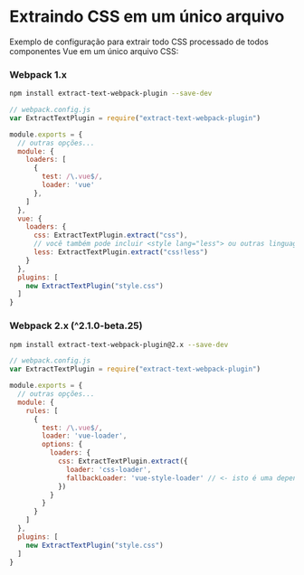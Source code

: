 # Extraindo CSS em um único arquivo

Exemplo de configuração para extrair todo CSS processado de todos componentes Vue em um único arquivo CSS:

### Webpack 1.x

```bash
npm install extract-text-webpack-plugin --save-dev
```

```js
// webpack.config.js
var ExtractTextPlugin = require("extract-text-webpack-plugin")

module.exports = {
  // outras opções...
  module: {
    loaders: [
      {
        test: /\.vue$/,
        loader: 'vue'
      },
    ]
  },
  vue: {
    loaders: {
      css: ExtractTextPlugin.extract("css"),
      // você também pode incluir <style lang="less"> ou outras linguagens
      less: ExtractTextPlugin.extract("css!less")
    }
  },
  plugins: [
    new ExtractTextPlugin("style.css")
  ]
}
```

### Webpack 2.x \(^2.1.0-beta.25\)

```bash
npm install extract-text-webpack-plugin@2.x --save-dev
```

```js
// webpack.config.js
var ExtractTextPlugin = require("extract-text-webpack-plugin")

module.exports = {
  // outras opções...
  module: {
    rules: [
      {
        test: /\.vue$/,
        loader: 'vue-loader',
        options: {
          loaders: {
            css: ExtractTextPlugin.extract({
              loader: 'css-loader',
              fallbackLoader: 'vue-style-loader' // <- isto é uma dependência de vue-loader, então não é necessário instalar explicitamente se estiver usando npm3
            })
          }
        }
      }
    ]
  },
  plugins: [
    new ExtractTextPlugin("style.css")
  ]
}
```